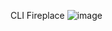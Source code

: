 CLI Fireplace
![image](https://user-images.githubusercontent.com/6136923/231869094-3382b5ea-1f31-4d73-b588-09cbb8be2c11.png)
